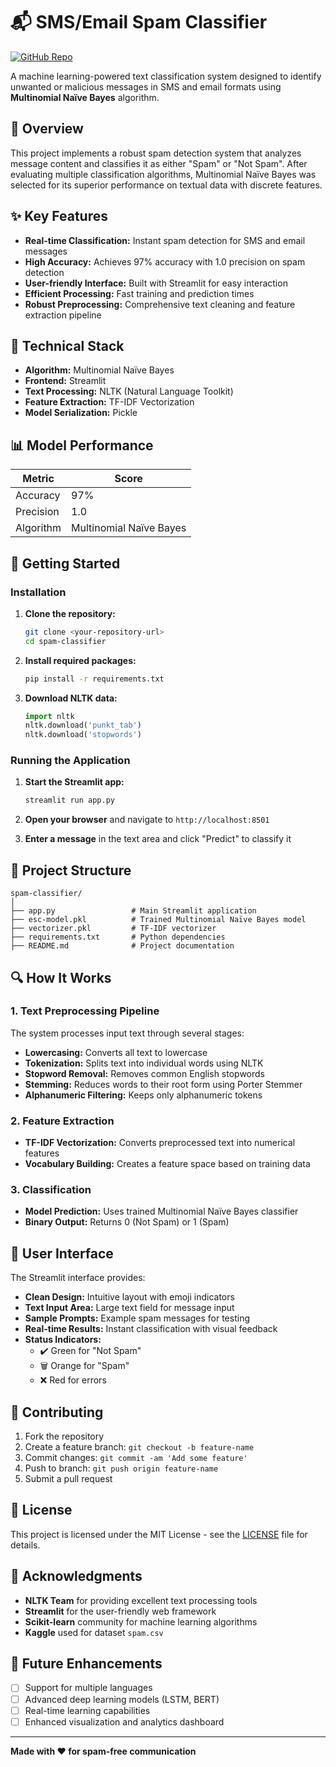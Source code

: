 # 📬 SMS/Email Spam Classifier

[![GitHub Repo](https://img.shields.io/badge/GitHub-SMS-SPAM-DETECTION-blue)](https://github.com/thehimanshubansal/SMS-Spam-Classifier)

A machine learning-powered text classification system designed to identify unwanted or malicious messages in SMS and email formats using **Multinomial Naïve Bayes** algorithm.

## 🎯 Overview

This project implements a robust spam detection system that analyzes message content and classifies it as either "Spam" or "Not Spam". After evaluating multiple classification algorithms, Multinomial Naïve Bayes was selected for its superior performance on textual data with discrete features.

## ✨ Key Features

- **Real-time Classification:** Instant spam detection for SMS and email messages
- **High Accuracy:** Achieves 97% accuracy with 1.0 precision on spam detection
- **User-friendly Interface:** Built with Streamlit for easy interaction
- **Efficient Processing:** Fast training and prediction times
- **Robust Preprocessing:** Comprehensive text cleaning and feature extraction pipeline

## 🔧 Technical Stack

- **Algorithm:** Multinomial Naïve Bayes
- **Frontend:** Streamlit
- **Text Processing:** NLTK (Natural Language Toolkit)
- **Feature Extraction:** TF-IDF Vectorization
- **Model Serialization:** Pickle

## 📊 Model Performance

| Metric | Score |
|--------|-------|
| Accuracy | 97% |
| Precision | 1.0 |
| Algorithm | Multinomial Naïve Bayes |

## 🚀 Getting Started

### Installation

1. **Clone the repository:**
   ```bash
   git clone <your-repository-url>
   cd spam-classifier
   ```

2. **Install required packages:**
   ```bash
   pip install -r requirements.txt
   ```

3. **Download NLTK data:**
   ```python
   import nltk
   nltk.download('punkt_tab')
   nltk.download('stopwords')
   ```

### Running the Application

1. **Start the Streamlit app:**
   ```bash
   streamlit run app.py
   ```

2. **Open your browser** and navigate to `http://localhost:8501`

3. **Enter a message** in the text area and click "Predict" to classify it

## 📁 Project Structure

```
spam-classifier/
│
├── app.py                 # Main Streamlit application
├── esc-model.pkl          # Trained Multinomial Naïve Bayes model
├── vectorizer.pkl         # TF-IDF vectorizer
├── requirements.txt       # Python dependencies
├── README.md              # Project documentation
```

## 🔍 How It Works

### 1. Text Preprocessing Pipeline

The system processes input text through several stages:

- **Lowercasing:** Converts all text to lowercase
- **Tokenization:** Splits text into individual words using NLTK
- **Stopword Removal:** Removes common English stopwords
- **Stemming:** Reduces words to their root form using Porter Stemmer
- **Alphanumeric Filtering:** Keeps only alphanumeric tokens

### 2. Feature Extraction

- **TF-IDF Vectorization:** Converts preprocessed text into numerical features
- **Vocabulary Building:** Creates a feature space based on training data

### 3. Classification

- **Model Prediction:** Uses trained Multinomial Naïve Bayes classifier
- **Binary Output:** Returns 0 (Not Spam) or 1 (Spam)

## 🎨 User Interface

The Streamlit interface provides:

- **Clean Design:** Intuitive layout with emoji indicators
- **Text Input Area:** Large text field for message input
- **Sample Prompts:** Example spam messages for testing
- **Real-time Results:** Instant classification with visual feedback
- **Status Indicators:** 
  - ✔️ Green for "Not Spam"
  - 🗑️ Orange for "Spam"
  - ❌ Red for errors

## 🤝 Contributing

1. Fork the repository
2. Create a feature branch: `git checkout -b feature-name`
3. Commit changes: `git commit -am 'Add some feature'`
4. Push to branch: `git push origin feature-name`
5. Submit a pull request

## 📄 License

This project is licensed under the MIT License - see the [LICENSE](LICENSE) file for details.

## 🙏 Acknowledgments

- **NLTK Team** for providing excellent text processing tools
- **Streamlit** for the user-friendly web framework
- **Scikit-learn** community for machine learning algorithms
- **Kaggle** used for dataset  ```spam.csv```


## 🔮 Future Enhancements

- [ ] Support for multiple languages
- [ ] Advanced deep learning models (LSTM, BERT)
- [ ] Real-time learning capabilities
- [ ] Enhanced visualization and analytics dashboard

---

**Made with ❤️ for spam-free communication**
